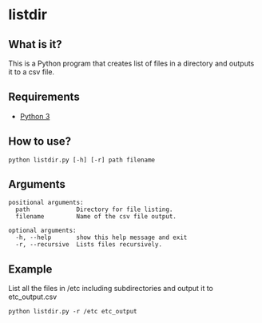 # listdir

## What is it?
This is a Python program that creates list of files in a directory and outputs it to a csv file.

## Requirements
- [Python 3](https://www.python.org/downloads/)

## How to use?
```
python listdir.py [-h] [-r] path filename
```

## Arguments
```
positional arguments:
  path             Directory for file listing.
  filename         Name of the csv file output.

optional arguments:
  -h, --help       show this help message and exit
  -r, --recursive  Lists files recursively.
```

## Example
List all the files in /etc including subdirectories and output it to etc_output.csv
```
python listdir.py -r /etc etc_output
```
